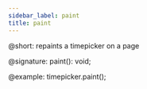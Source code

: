```yaml
---
sidebar_label: paint
title: paint
---          
```


@short: repaints a timepicker on a page

@signature: paint(): void;

@example:
timepicker.paint();



